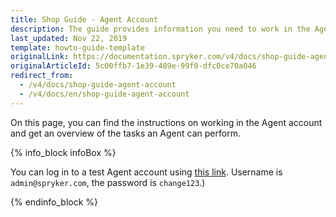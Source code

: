 ```yaml
---
title: Shop Guide - Agent Account
description: The guide provides information you need to work in the Agent account.
last_updated: Nov 22, 2019
template: howto-guide-template
originalLink: https://documentation.spryker.com/v4/docs/shop-guide-agent-account
originalArticleId: 5c00ffb7-1e39-489e-99f0-dfc0ce70a046
redirect_from:
  - /v4/docs/shop-guide-agent-account
  - /v4/docs/en/shop-guide-agent-account
---
```



On this page, you can find the instructions on working in the Agent account and get an overview of the tasks an Agent can perform.

{% info_block infoBox %}

You can log in to a test Agent account using [this link](http://www.b2b.demo-spryker.com/agent/login). Username is `admin@spryker.com`, the password is `change123`.)

{% endinfo_block %}

